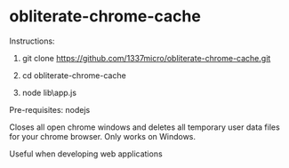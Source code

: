 # obliterate-chrome-cache
Instructions: 

1) git clone https://github.com/1337micro/obliterate-chrome-cache.git


2) cd obliterate-chrome-cache


3) node lib\app.js

Pre-requisites:
nodejs

Closes all open chrome windows and deletes all temporary user data files for your chrome browser.
Only works on Windows.

Useful when developing web applications

